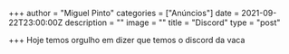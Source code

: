 +++
author = "Miguel Pinto"
categories = ["Anúncios"]
date = 2021-09-22T23:00:00Z
description = ""
image = ""
title = "Discord"
type = "post"

+++
Hoje temos orgulho em dizer que temos o discord da vaca